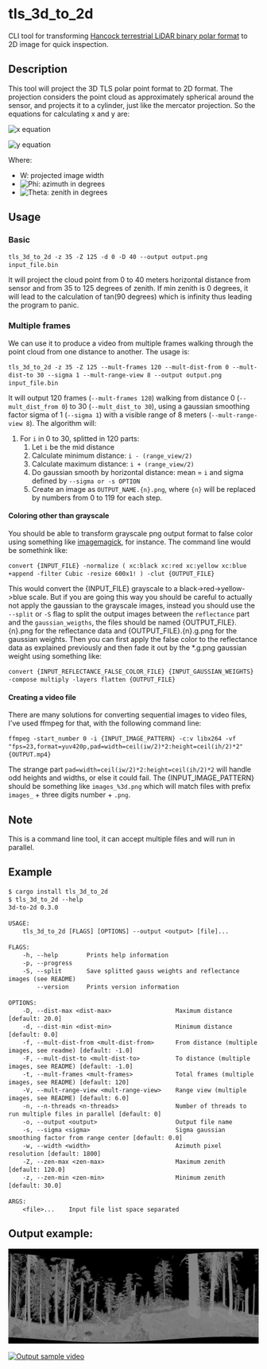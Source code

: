 # tls_3d_to_2d

CLI tool for transforming [Hancock terrestrial LiDAR binary polar format](https://bitbucket.org/StevenHancock/libclidar) to 2D image for quick inspection.

## Description

This tool will project the 3D TLS polar point format to 2D format. The projection considers the point cloud as approximately spherical around the sensor, and projects it to a cylinder, just like the mercator projection. So the equations for calculating x and y are:

![x equation](http://www.sciweavers.org/tex2img.php?eq=x%20%3D%20W%20\frac{\phi}{360%20^{\circ}}%20%20&bc=White&fc=Black&im=jpg&fs=12&ff=arev&edit=)

![y equation](http://bit.ly/374LdMo)

Where:

* W: projected image width
* ![Phi](http://bit.ly/1qZlGxq): azimuth in degrees
* ![Theta](http://bit.ly/2KkR7PC): zenith in degrees


## Usage

### Basic

    tls_3d_to_2d -z 35 -Z 125 -d 0 -D 40 --output output.png input_file.bin

It will project the cloud point from 0 to 40 meters horizontal distance from sensor and from 35 to 125 degrees of zenith. If min zenith is 0 degrees, it will lead to the calculation of tan(90 degrees) which is infinity thus leading the program to panic.


### Multiple frames

We can use it to produce a video from multiple frames walking through the point cloud from one distance to another. The usage is:

    tls_3d_to_2d -z 35 -Z 125 --mult-frames 120 --mult-dist-from 0 --mult-dist-to 30 --sigma 1 --mult-range-view 8 --output output.png input_file.bin


It will output 120 frames (`--mult-frames 120`) walking from distance 0 (`--mult_dist_from 0`) to 30 (`--mult_dist_to 30`), using a gaussian smoothing factor sigma of 1 (`--sigma 1`) with a visible range of 8 meters (`--mult-range-view 8`). The algorithm will:

1. For `i` in 0 to 30, splitted in 120 parts:
    1. Let `i` be the mid distance
    1. Calculate minimum distance: `i - (range_view/2)`
    1. Calculate maximum distance: `i + (range_view/2)`
    1. Do gaussian smooth by horizontal distance: mean = `i` and sigma defined by `--sigma or -s OPTION`
    1. Create an image as `OUTPUT_NAME.{n}.png`, where `{n}` will be replaced by numbers from 0 to 119 for each step.


#### Coloring other than grayscale

You should be able to transform grayscale png output format to false color using something like [imagemagick](https://imagemagick.org/), for instance. The command line would be somethink like:

    convert {INPUT_FILE} -normalize ( xc:black xc:red xc:yellow xc:blue +append -filter Cubic -resize 600x1! ) -clut {OUTPUT_FILE} 

This would convert the {INPUT_FILE} grayscale to a black->red->yellow->blue scale. But if you are going this way you should be careful to actually not apply the gaussian to the grayscale images, instead you should use the `--split` or `-S` flag to split the output images between the `reflectance` part and the `gaussian_weigths`, the files should be named {OUTPUT_FILE}.{n}.png for the reflectance data and {OUTPUT_FILE}.{n}.g.png for the gaussian weights. Then you can first apply the false color to the reflectance data as explained previously and then fade it out by the *.g.png gaussian weight using something like:

    convert {INPUT_REFLECTANCE_FALSE_COLOR_FILE} {INPUT_GAUSSIAN_WEIGHTS} -compose multiply -layers flatten {OUTPUT_FILE}


#### Creating a video file

There are many solutions for converting sequential images to video files, I've used ffmpeg for that, with the following command line:

    ffmpeg -start_number 0 -i {INPUT_IMAGE_PATTERN} -c:v libx264 -vf "fps=23,format=yuv420p,pad=width=ceil(iw/2)*2:height=ceil(ih/2)*2" {OUTPUT.mp4}

The strange part `pad=width=ceil(iw/2)*2:height=ceil(ih/2)*2` will handle odd heights and widths, or else it could fail. The {INPUT_IMAGE_PATTERN} should be something like `images_%3d.png` which will match files with prefix `images_` + three digits number + `.png`.


## Note

This is a command line tool, it can accept multiple files and will run in parallel.


## Example

```
$ cargo install tls_3d_to_2d
$ tls_3d_to_2d --help
3d-to-2d 0.3.0

USAGE:
    tls_3d_to_2d [FLAGS] [OPTIONS] --output <output> [file]...

FLAGS:
    -h, --help        Prints help information
    -p, --progress
    -S, --split       Save splitted gauss weights and reflectance images (see README)
        --version     Prints version information

OPTIONS:
    -D, --dist-max <dist-max>                  Maximum distance [default: 20.0]
    -d, --dist-min <dist-min>                  Minimum distance [default: 0.0]
    -f, --mult-dist-from <mult-dist-from>      From distance (multiple images, see readme) [default: -1.0]
    -F, --mult-dist-to <mult-dist-to>          To distance (multiple images, see README) [default: -1.0]
    -t, --mult-frames <mult-frames>            Total frames (multiple images, see README) [default: 120]
    -V, --mult-range-view <mult-range-view>    Range view (multiple images, see README) [default: 6.0]
    -n, --n-threads <n-threads>                Number of threads to run multiple files in parallel [default: 0]
    -o, --output <output>                      Output file name
    -s, --sigma <sigma>                        Sigma gaussian smoothing factor from range center [default: 0.0]
    -w, --width <width>                        Azimuth pixel resolution [default: 1800]
    -Z, --zen-max <zen-max>                    Maximum zenith [default: 120.0]
    -z, --zen-min <zen-min>                    Minimum zenith [default: 30.0]

ARGS:
    <file>...    Input file list space separated
```


## Output example:
![output sample image](doc/img/sample.png)

[![Output sample video](https://lh3.googleusercontent.com/-eQFe3K_p37UW5-TtUy33wpxayKVGQel4xJIalrjAPyyWNzyDH4lUximzzydz31KfiPXdc8y06fajGEsbhVA54w1zpWoa5TUeMsVVSfGulBGjjkqrk4rFYmdA3NYHNl6aRzX3Qw8TQax3tOh9vMOe-AQUwL9jbiobE-lnjyYbOaSEBcX8fZVIBnIubAvPPO8zZVvTWs5t15qBjFkHUjEAQWPXsGMskeb5dTfPdjW-u5bzCiv3uJu8rdCfuGJf7Ln5U6RqAhFNBXsA28grpjme0KAJ4CYx9jPMLeanf8lxY6VCR5-BVzNS6G_x1wx-EZyL2L2XI4ZoFAdM9Nbwxhw5F1M1tU-FXf9FiJ32tmoMtE4M1qT0QFLHUNUtoUf_phO8Uif-KV44DMjvWWaRaWNwMZ7DTk79ixdSyHQ54E7o-y_NdBGjlWKaiiMg94DpEUxBwjfL3tPn3gm_DwM332AL0PewcsGGAwGWiXcxV0YCr0giRS8Mhr518PdbZQKz0gvj21QWJfO7iYv7V8SQk6QuX_RhpopZeC7zg4fmF87twVtiQypN_JB5s2Ij11vg2qSNmTQ4YHGWF1HfgsDghH3OV2wEizQ37bGSC9N5OYTP48QN6-x0dtUzvXzJxJyRKnoembDX5ms6rGGemEKirX2BnPRhHtM11vdiHxyuY7a6IN3BgiSpDUA1A=w526-h200-k-no)](https://photos.google.com/share/AF1QipPbgEoMqxw0cYPxQEF5lgGVobf02Shc8ArY1XwoZ_9SHd732I9NFHRWrgTWBid3vA/photo/AF1QipNBaKi2y3oUkcM1jyNivXMPeGa1F5f8EH-xk4Lj?key=NmFmaU0xOGk4ZWxOS2xMSHBYMnh2aU00eDB5UzF3)
